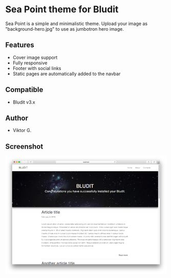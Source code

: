 # Sea Point theme for Bludit
Sea Point is a simple and minimalistic theme. Upload your image as "background-hero.jpg" to use as jumbotron hero image. 

## Features
- Cover image support
- Fully responsive
- Footer with social links
- Static pages are automatically added to the navbar

## Compatible
- Bludit v3.x

## Author
- Viktor G.

## Screenshot
![screenshot-sea-point](https://github.com/vikgor/sea-point/blob/master/screenshot.png)
